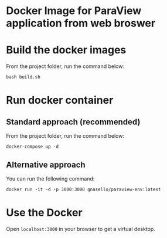 # Docker Image for ParaView application from web broswer

# Build the docker images

From the project folder, run the command below:

```bash build.sh```

# Run docker container

## Standard approach (recommended)

From the project folder, run the command below:

```docker-compose up -d```

## Alternative approach

You can run the following command:

```docker run -it -d -p 3000:3000 gnasello/paraview-env:latest```

# Use the Docker

Open ```localhost:3000``` in your browser to get a virtual desktop.